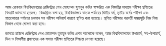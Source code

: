 আজ রোববার বিশ্ববিদ্যালয়ের রেজিস্ট্রার শেখ মোহাম্মদ হুমায়ুন কবির স্বাক্ষরিত এক বিজ্ঞপ্তির মাধ্যমে পরীক্ষা স্থগিতের বিষয়টি জানানো হয়েছে। বিজ্ঞপ্তিতে বলা হয়, বিশ্ববিদ্যালয়ে স্নাতক পর্যায়ের দ্বিতীয় বর্ষ, তৃতীয় বর্ষের পরীক্ষা এবং স্নাতকোত্তর পর্যায়ের চলমান সব পরীক্ষা অনিবার্য কারণে স্থগিত করা হয়েছে। স্থগিত পরীক্ষার পরবর্তী সময়সূচি নিজ নিজ বিভাগ থেকে ঘোষণা করা হবে।

জানতে চাইলে রেজিস্ট্রার শেখ মোহাম্মদ হুমায়ুন কবির প্রথম আলোকে বলেন, আজ বিশ্ববিদ্যালয়ের উপাচার্য, সহ-উপাচার্য, ডিন ও বিভাগীয় প্রধানদের এক সভায় পরীক্ষা স্থগিতের সিদ্ধান্ত নেওয়া হয়েছে।
